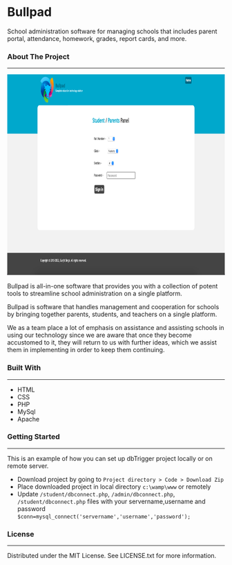 # Bullpad
School administration software for managing schools that includes parent portal, attendance, homework, grades, report cards, and more.

<h3>About The Project</h3><hr/>
<img src="/images/Screenshot 2022-07-24 at 3.03.16 PM.png" alt="Alt text" width="882" height="463" title="Screenshot">

<p>Bullpad is all-in-one software that provides you with a collection of potent tools to streamline school administration on a single platform. </p>

<p>Bullpad is software that handles management and cooperation for schools by bringing together parents, students, and teachers on a single platform. </p>

<p>We as a team place a lot of emphasis on assistance and assisting schools in using our technology since we are aware that once they become accustomed to it, they will return to us with further ideas, which we assist them in implementing in order to keep them continuing.</p>

<h3>Built With</h3><hr/>
<p>
<ul>
  <li>HTML</li>
  <li>CSS</li>
  <li>PHP</li>
  <li>MySql</li>
  <li>Apache</li>
</ul>
</p>
<h3>Getting Started</h3><hr/>
<p>This is an example of how you can set up dbTrigger project locally or on remote server.</p>
<p>
<ul>
  <li>Download project by going to <code>Project directory > Code > Download Zip</code></li>
  <li>Place downloaded project in local directory <code>c:\wamp\www</code> or remotely</li>
  <li>Update <code>/student/dbconnect.php</code>, <code>/admin/dbconnect.php</code>, <code>/student/dbconnect.php</code> files with your servername,username and password <br/><code>$conn=mysql_connect('servername','username','password');</code></li>
</ul>
</p>
<h3>License</h3><hr/>
<p>
Distributed under the MIT License. See LICENSE.txt for more information.</p>
